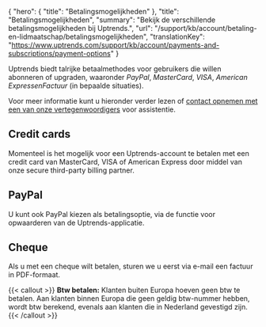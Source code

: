 {
  "hero": {
    "title": "Betalingsmogelijkheden"
  },
  "title": "Betalingsmogelijkheden",
  "summary": "Bekijk de verschillende betalingsmogelijkheden bij Uptrends.",
  "url": "/support/kb/account/betaling-en-lidmaatschap/betalingsmogelijkheden",
  "translationKey": "https://www.uptrends.com/support/kb/account/payments-and-subscriptions/payment-options"
}

Uptrends biedt talrijke betaalmethodes voor gebruikers die willen abonneren of upgraden, waaronder *PayPal*, *MasterCard*, *VISA*, *American ExpressenFactuur* (in bepaalde situaties).

Voor meer informatie kunt u hieronder verder lezen of [contact opnemen met een van onze vertegenwoordigers](/contact) voor assistentie.

## Credit cards

Momenteel is het mogelijk voor een Uptrends-account te betalen met een credit card van MasterCard, VISA of American Express door middel van onze secure third-party billing partner.

## PayPal

U kunt ook PayPal kiezen als betalingsoptie, via de functie voor opwaarderen van de Uptrends-applicatie.

## Cheque

Als u met een cheque wilt betalen, sturen we u eerst via e-mail een factuur in PDF-formaat.

{{< callout >}}
**Btw betalen:** Klanten buiten Europa hoeven geen btw te betalen. Aan klanten binnen Europa die geen geldig btw-nummer hebben, wordt btw berekend, evenals aan klanten die in Nederland gevestigd zijn.
{{< /callout >}}
